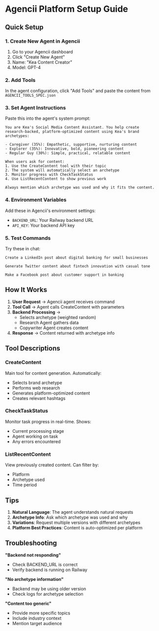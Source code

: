 # Agencii Platform Setup Guide

## Quick Setup

### 1. Create New Agent in Agencii

1. Go to your Agencii dashboard
2. Click "Create New Agent"
3. Name: "Kea Content Creator"
4. Model: GPT-4

### 2. Add Tools

In the agent configuration, click "Add Tools" and paste the content from `AGENCII_TOOLS_SPEC.json`

### 3. Set Agent Instructions

Paste this into the agent's system prompt:

```
You are Kea's Social Media Content Assistant. You help create research-backed, platform-optimized content using Kea's brand archetypes:

- Caregiver (35%): Empathetic, supportive, nurturing content
- Explorer (35%): Innovative, bold, pioneering content  
- Regular Guy (30%): Simple, practical, relatable content

When users ask for content:
1. Use the CreateContent tool with their topic
2. The system will automatically select an archetype
3. Monitor progress with CheckTaskStatus
4. Use ListRecentContent to show previous work

Always mention which archetype was used and why it fits the content.
```

### 4. Environment Variables

Add these in Agencii's environment settings:
- `BACKEND_URL`: Your Railway backend URL
- `API_KEY`: Your backend API key

### 5. Test Commands

Try these in chat:
```
Create a LinkedIn post about digital banking for small businesses

Generate Twitter content about fintech innovation with casual tone

Make a Facebook post about customer support in banking
```

## How It Works

1. **User Request** → Agencii agent receives command
2. **Tool Call** → Agent calls CreateContent with parameters
3. **Backend Processing** → 
   - Selects archetype (weighted random)
   - Research Agent gathers data
   - Copywriter Agent creates content
4. **Response** → Content returned with archetype info

## Tool Descriptions

### CreateContent
Main tool for content generation. Automatically:
- Selects brand archetype
- Performs web research
- Generates platform-optimized content
- Creates relevant hashtags

### CheckTaskStatus
Monitor task progress in real-time. Shows:
- Current processing stage
- Agent working on task
- Any errors encountered

### ListRecentContent
View previously created content. Can filter by:
- Platform
- Archetype used
- Time period

## Tips

1. **Natural Language**: The agent understands natural requests
2. **Archetype Info**: Ask which archetype was used and why
3. **Variations**: Request multiple versions with different archetypes
4. **Platform Best Practices**: Content is auto-optimized per platform

## Troubleshooting

**"Backend not responding"**
- Check BACKEND_URL is correct
- Verify backend is running on Railway

**"No archetype information"**
- Backend may be using older version
- Check logs for archetype selection

**"Content too generic"**
- Provide more specific topics
- Include industry context
- Mention target audience